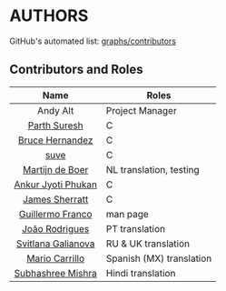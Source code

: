 # AUTHORS

GitHub's automated list: [graphs/contributors](https://github.com/andy5995/rmw/graphs/contributors)

## Contributors and Roles
| Name        | Roles
| :-----------: | ----------------------------------|
| Andy Alt | Project Manager |
| [Parth Suresh](https://github.com/parthsuresh) | C |
| [Bruce Hernandez](https://github.com/blah1898) | C |
| [suve](https://svgames.pl/en) | C |
| [Martijn de Boer](https://github.com/sexybiggetje) | NL translation, testing |
| [Ankur Jyoti Phukan](https://github.com/ajphukan) | C |
| [James Sherratt](https://github.com/Jammyjamjamman) | C |
| [Guillermo Franco](https://github.com/gfranco93) | man page |
| [João Rodrigues](https://github.com/jmrodriguesgoncalves) | PT translation |
| [Svitlana Galianova](https://github.com/svitlana-galianova) | RU & UK translation |
| [Mario Carrillo](https://github.com/marioecg) | Spanish (MX) translation |
| [Subhashree Mishra](https://github.com/Mishrasubha) | Hindi translation |
